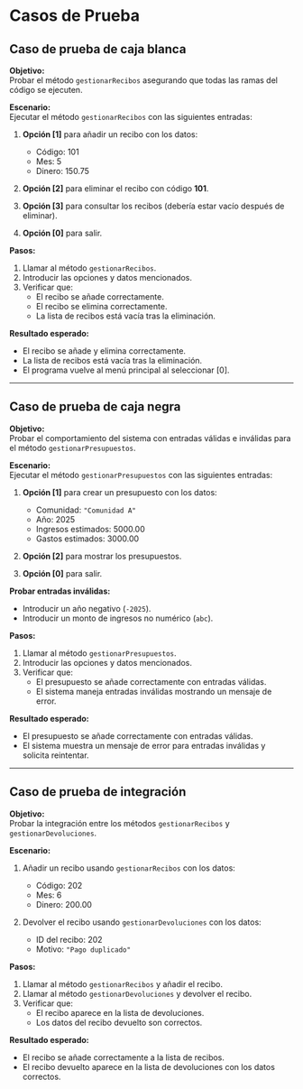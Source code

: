 # Casos de Prueba

## Caso de prueba de caja blanca

**Objetivo:**  
Probar el método `gestionarRecibos` asegurando que todas las ramas del código se ejecuten.

**Escenario:**  
Ejecutar el método `gestionarRecibos` con las siguientes entradas:

1. **Opción [1]** para añadir un recibo con los datos:
   - Código: 101  
   - Mes: 5  
   - Dinero: 150.75  

2. **Opción [2]** para eliminar el recibo con código **101**.

3. **Opción [3]** para consultar los recibos (debería estar vacío después de eliminar).

4. **Opción [0]** para salir.

**Pasos:**

1. Llamar al método `gestionarRecibos`.  
2. Introducir las opciones y datos mencionados.  
3. Verificar que:
   - El recibo se añade correctamente.  
   - El recibo se elimina correctamente.  
   - La lista de recibos está vacía tras la eliminación.

**Resultado esperado:**

- El recibo se añade y elimina correctamente.  
- La lista de recibos está vacía tras la eliminación.  
- El programa vuelve al menú principal al seleccionar [0].

---

## Caso de prueba de caja negra

**Objetivo:**  
Probar el comportamiento del sistema con entradas válidas e inválidas para el método `gestionarPresupuestos`.

**Escenario:**  
Ejecutar el método `gestionarPresupuestos` con las siguientes entradas:

1. **Opción [1]** para crear un presupuesto con los datos:
   - Comunidad: `"Comunidad A"`  
   - Año: 2025  
   - Ingresos estimados: 5000.00  
   - Gastos estimados: 3000.00  

2. **Opción [2]** para mostrar los presupuestos.  
3. **Opción [0]** para salir.  

**Probar entradas inválidas:**

- Introducir un año negativo (`-2025`).  
- Introducir un monto de ingresos no numérico (`abc`).

**Pasos:**

1. Llamar al método `gestionarPresupuestos`.  
2. Introducir las opciones y datos mencionados.  
3. Verificar que:
   - El presupuesto se añade correctamente con entradas válidas.  
   - El sistema maneja entradas inválidas mostrando un mensaje de error.

**Resultado esperado:**

- El presupuesto se añade correctamente con entradas válidas.  
- El sistema muestra un mensaje de error para entradas inválidas y solicita reintentar.

---

## Caso de prueba de integración

**Objetivo:**  
Probar la integración entre los métodos `gestionarRecibos` y `gestionarDevoluciones`.

**Escenario:**  

1. Añadir un recibo usando `gestionarRecibos` con los datos:
   - Código: 202  
   - Mes: 6  
   - Dinero: 200.00  

2. Devolver el recibo usando `gestionarDevoluciones` con los datos:
   - ID del recibo: 202  
   - Motivo: `"Pago duplicado"`

**Pasos:**

1. Llamar al método `gestionarRecibos` y añadir el recibo.  
2. Llamar al método `gestionarDevoluciones` y devolver el recibo.  
3. Verificar que:
   - El recibo aparece en la lista de devoluciones.  
   - Los datos del recibo devuelto son correctos.

**Resultado esperado:**

- El recibo se añade correctamente a la lista de recibos.  
- El recibo devuelto aparece en la lista de devoluciones con los datos correctos.
